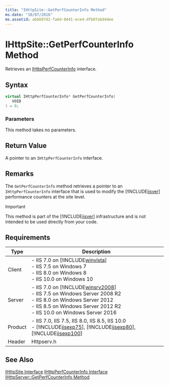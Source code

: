 ```yaml
---
title: "IHttpSite::GetPerfCounterInfo Method"
ms.date: "10/07/2016"
ms.assetid: abb697d2-fa6d-8441-ece4-dfb07abd4dee
---
```

# IHttpSite::GetPerfCounterInfo Method
Retrieves an [IHttpPerfCounterInfo](../../web-development-reference/native-code-api-reference/ihttpperfcounterinfo-interface.md) interface.  
  
## Syntax  
  
```cpp  
virtual IHttpPerfCounterInfo* GetPerfCounterInfo(  
   VOID  
) = 0;  
```  
  
### Parameters  
 This method takes no parameters.  
  
## Return Value  
 A pointer to an `IHttpPerfCounterInfo` interface.  
  
## Remarks  
 The `GetPerfCounterInfo` method retrieves a pointer to an `IHttpPerfCounterInfo` interface that is used to modify the [!INCLUDE[iisver](../../wmi-provider/includes/iisver-md.md)] performance counters at the site level.  
  
> [!IMPORTANT]
>  This method is part of the [!INCLUDE[iisver](../../wmi-provider/includes/iisver-md.md)] infrastructure and is not intended to be used directly from your code.  
  
## Requirements  
  
|Type|Description|  
|----------|-----------------|  
|Client|-   IIS 7.0 on [!INCLUDE[winvista](../../wmi-provider/includes/winvista-md.md)]<br />-   IIS 7.5 on Windows 7<br />-   IIS 8.0 on Windows 8<br />-   IIS 10.0 on Windows 10|  
|Server|-   IIS 7.0 on [!INCLUDE[winsrv2008](../../wmi-provider/includes/winsrv2008-md.md)]<br />-   IIS 7.5 on Windows Server 2008 R2<br />-   IIS 8.0 on Windows Server 2012<br />-   IIS 8.5 on Windows Server 2012 R2<br />-   IIS 10.0 on Windows Server 2016|  
|Product|-   IIS 7.0, IIS 7.5, IIS 8.0, IIS 8.5, IIS 10.0<br />-   [!INCLUDE[iisexp75](../../web-development-reference/native-code-api-reference/includes/iisexp75-md.md)], [!INCLUDE[iisexp80](../../web-development-reference/native-code-api-reference/includes/iisexp80-md.md)], [!INCLUDE[iisexp100](../../web-development-reference/native-code-api-reference/includes/iisexp100-md.md)]|  
|Header|Httpserv.h|  
  
## See Also  
 [IHttpSite Interface](../../web-development-reference/native-code-api-reference/ihttpsite-interface.md)
 [IHttpPerfCounterInfo Interface](../../web-development-reference/native-code-api-reference/ihttpperfcounterinfo-interface.md)
 [IHttpServer::GetPerfCounterInfo Method](../../web-development-reference/native-code-api-reference/ihttpserver-getperfcounterinfo-method.md)
